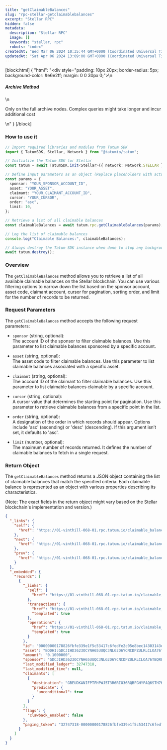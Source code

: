 ```yaml
---
title: "getClaimableBalances"
slug: "rpc-stellar-getclaimablebalances"
excerpt: "Stellar RPC"
hidden: false
metadata: 
  description: "Stellar RPC"
  image: []
  keywords: "stellar, rpc"
  robots: "index"
createdAt: "Wed Mar 06 2024 10:35:44 GMT+0000 (Coordinated Universal Time)"
updatedAt: "Sat Apr 06 2024 13:09:00 GMT+0000 (Coordinated Universal Time)"
---
```

[block:html]
{
  "html": "<div style=\"padding: 10px 20px; border-radius: 5px; background-color: #e6e2ff; margin: 0 0 30px 0;\">\n  <h5>Archive Method</h5>\n  <p>Only on the full archive nodes. Complex queries might take longer and incur additional cost</p>\n</div>"
}
[/block]


### How to use it

```typescript
// Import required libraries and modules from Tatum SDK
import { TatumSDK, Stellar, Network } from "@tatumio/tatum";

// Initialize the Tatum SDK for Stellar
const tatum = await TatumSDK.init<Stellar>({ network: Network.STELLAR });

// Define input parameters as an object (Replace placeholders with actual values and remove redundant)
const params = {
  sponsor: "YOUR_SPONSOR_ACCOUNT_ID",
  asset: "YOUR_ASSET",
  claimant: "YOUR_CLAIMANT_ACCOUNT_ID",
  cursor: "YOUR_CURSOR",
  order: "asc",
  limit: 10,
};

// Retrieve a list of all claimable balances
const claimableBalances = await tatum.rpc.getClaimableBalances(params);

// Log the list of claimable balances
console.log("Claimable Balances:", claimableBalances);

// Always destroy the Tatum SDK instance when done to stop any background processes
await tatum.destroy();
```

### Overview

The `getClaimableBalances` method allows you to retrieve a list of all available claimable balances on the Stellar blockchain. You can use various filtering options to narrow down the list based on the sponsor account, asset code, claimant account, cursor for pagination, sorting order, and limit for the number of records to be returned.

### Request Parameters

The `getClaimableBalances` method accepts the following request parameters:

- `sponsor` (string, optional):  
  The account ID of the sponsor to filter claimable balances. Use this parameter to list claimable balances sponsored by a specific account.

- `asset` (string, optional):  
  The asset code to filter claimable balances. Use this parameter to list claimable balances associated with a specific asset.

- `claimant` (string, optional):  
  The account ID of the claimant to filter claimable balances. Use this parameter to list claimable balances claimable by a specific account.

- `cursor` (string, optional):  
  A cursor value that determines the starting point for pagination. Use this parameter to retrieve claimable balances from a specific point in the list.

- `order` (string, optional):  
  A designation of the order in which records should appear. Options include 'asc' (ascending) or 'desc' (descending). If this argument isn’t set, it defaults to 'asc'.

- `limit` (number, optional):  
  The maximum number of records returned. It defines the number of claimable balances to fetch in a single request.

### Return Object

The `getClaimableBalances` method returns a JSON object containing the list of claimable balances that match the specified criteria. Each claimable balance is represented as an object with various properties describing its characteristics.

(Note: The exact fields in the return object might vary based on the Stellar blockchain's implementation and version.)

```json
{
  "_links": {
    "self": {
      "href": "https://01-vinthill-068-01.rpc.tatum.io/claimable_balances?cursor=&limit=10&order=asc"
    },
    "next": {
      "href": "https://01-vinthill-068-01.rpc.tatum.io/claimable_balances?cursor=33494305-000000006f6cd6031f3e4fcdfb795412cc0f1ffd45663098691f5eff88ff9b6cff1006a0&limit=10&order=asc"
    },
    "prev": {
      "href": "https://01-vinthill-068-01.rpc.tatum.io/claimable_balances?cursor=32747318-00000000178826fbfe339e1f5c53417c6fedfe2c05e8bec14303143ec46b38981b09c3f9&limit=10&order=desc"
    }
  },
  "_embedded": {
    "records": [
      {
        "_links": {
          "self": {
            "href": "https://01-vinthill-068-01.rpc.tatum.io/claimable_balances/00000000178826fbfe339e1f5c53417c6fedfe2c05e8bec14303143ec46b38981b09c3f9"
          },
          "transactions": {
            "href": "https://01-vinthill-068-01.rpc.tatum.io/claimable_balances/00000000178826fbfe339e1f5c53417c6fedfe2c05e8bec14303143ec46b38981b09c3f9/transactions{?cursor,limit,order}",
            "templated": true
          },
          "operations": {
            "href": "https://01-vinthill-068-01.rpc.tatum.io/claimable_balances/00000000178826fbfe339e1f5c53417c6fedfe2c05e8bec14303143ec46b38981b09c3f9/operations{?cursor,limit,order}",
            "templated": true
          }
        },
        "id": "00000000178826fbfe339e1f5c53417c6fedfe2c05e8bec14303143ec46b38981b09c3f9",
        "asset": "BODHI:GDCJIHD3623OCYNH65UUQC3NLG2D6YCNCDPZULRLCLOA76TBQRL6A3TF",
        "amount": "0.1000000",
        "sponsor": "GDCJIHD3623OCYNH65UUQC3NLG2D6YCNCDPZULRLCLOA76TBQRL6A3TF",
        "last_modified_ledger": 32747318,
        "last_modified_time": null,
        "claimants": [
          {
            "destination": "GBEUDKANIFPTFHPWJ5T3R6RIO36RQBFGHYPAQ6STH7KMNDHAT36LHOLD",
            "predicate": {
              "unconditional": true
            }
          }
        ],
        "flags": {
          "clawback_enabled": false
        },
        "paging_token": "32747318-00000000178826fbfe339e1f5c53417c6fedfe2c05e8bec14303143ec46b38981b09c3f9"
      }
    ]
  }
}
```
